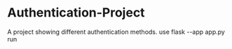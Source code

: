 # Authentication-Project
A project showing different authentication methods.
use flask --app app.py run
